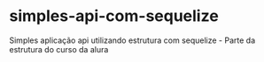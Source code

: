 # simples-api-com-sequelize
Simples aplicação api utilizando estrutura com sequelize - Parte da estrutura do curso da alura
